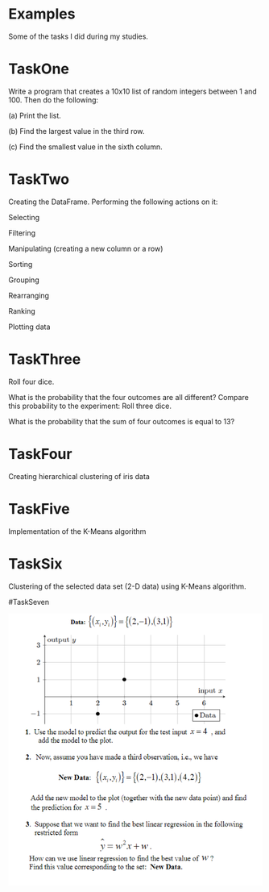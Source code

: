 # Examples
Some of the tasks I did during my studies.

# TaskOne

Write a program that creates a 10x10 list of random integers between 1 and 100. Then do the following:

(a) Print the list.

(b) Find the largest value in the third row.

(c) Find the smallest value in the sixth column.

# TaskTwo

Creating the DataFrame. Performing the following actions on it:

Selecting

Filtering

Manipulating (creating a new column or a row)

Sorting

Grouping

Rearranging

Ranking

Plotting data

# TaskThree

Roll four dice.

What is the probability that the four outcomes are all different?
Compare this probability to the experiment: Roll three dice.

What is the probability that the sum of four outcomes is equal to 13?

# TaskFour

Creating hierarchical clustering of iris data

# TaskFive

Implementation of the K-Means algorithm

# TaskSix

Clustering of the selected data set (2-D data) using K-Means algorithm.

#TaskSeven

![TaskSeven/TaskSeven.png](https://github.com/Lertss/Examples/blob/master/TaskSeven/TaskSeven.png)
